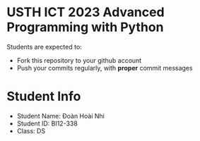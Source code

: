 USTH ICT 2023 Advanced Programming with Python
=====================================================

Students are expected to:
* Fork this repository to your github account
* Push your commits regularly, with **proper** commit messages


Student Info
=========================

* Student Name: Đoàn Hoài Nhi 
* Student ID: BI12-338
* Class: DS


